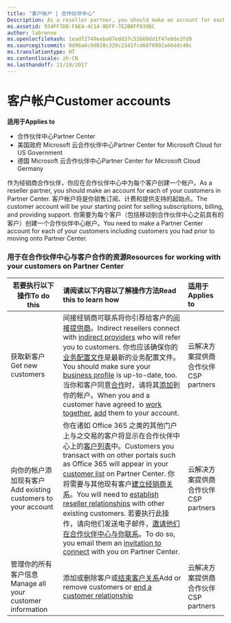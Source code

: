 ```yaml
---
title: "客户帐户 | 合作伙伴中心"
Description: As a reseller partner, you should make an account for each of your customers in Partner Center. The customer account will be your starting point for selling subscriptions, billing, and providing support.
ms.assetid: 934FF7D8-FAE4-4C14-8DFF-7E2B0FF039DC
author: labrenne
ms.openlocfilehash: 1eadf2749eeba07edd37c52660dd1f47e0de3fd0
ms.sourcegitcommit: 0d96a6c9d828c329c2341fcd6870992a66ddc40c
ms.translationtype: HT
ms.contentlocale: zh-CN
ms.lasthandoff: 11/10/2017
---
```

# <a name="customer-accounts"></a><span data-ttu-id="d1787-102">客户帐户</span><span class="sxs-lookup"><span data-stu-id="d1787-102">Customer accounts</span></span>

**<span data-ttu-id="d1787-103">适用于</span><span class="sxs-lookup"><span data-stu-id="d1787-103">Applies to</span></span>**

-  <span data-ttu-id="d1787-104">合作伙伴中心</span><span class="sxs-lookup"><span data-stu-id="d1787-104">Partner Center</span></span>
-  <span data-ttu-id="d1787-105">美国政府 Microsoft 云合作伙伴中心</span><span class="sxs-lookup"><span data-stu-id="d1787-105">Partner Center for Microsoft Cloud for US Government</span></span>
-  <span data-ttu-id="d1787-106">德国 Microsoft 云合作伙伴中心</span><span class="sxs-lookup"><span data-stu-id="d1787-106">Partner Center for Microsoft Cloud Germany</span></span>

<span data-ttu-id="d1787-107">作为经销商合作伙伴，你应在合作伙伴中心中为每个客户创建一个帐户。</span><span class="sxs-lookup"><span data-stu-id="d1787-107">As a reseller partner, you should make an account for each of your customers in Partner Center.</span></span> <span data-ttu-id="d1787-108">客户帐户将是你销售订阅、计费和提供支持的起始点。</span><span class="sxs-lookup"><span data-stu-id="d1787-108">The customer account will be your starting point for selling subscriptions, billing, and providing support.</span></span> <span data-ttu-id="d1787-109">你需要为每个客户（包括移动到合作伙伴中心之前具有的客户）创建一个合作伙伴中心帐户。</span><span class="sxs-lookup"><span data-stu-id="d1787-109">You need to make a Partner Center account for each of your customers including customers you had prior to moving onto Partner Center.</span></span>

### <a name="resources-for-working-with-your-customers-on-partner-center"></a><span data-ttu-id="d1787-110">用于在合作伙伴中心与客户合作的资源</span><span class="sxs-lookup"><span data-stu-id="d1787-110">Resources for working with your customers on Partner Center</span></span>

|**<span data-ttu-id="d1787-111">若要执行以下操作</span><span class="sxs-lookup"><span data-stu-id="d1787-111">To do this</span></span>**   |**<span data-ttu-id="d1787-112">请阅读以下内容以了解操作方法</span><span class="sxs-lookup"><span data-stu-id="d1787-112">Read this to learn how</span></span>**   |**<span data-ttu-id="d1787-113">适用于</span><span class="sxs-lookup"><span data-stu-id="d1787-113">Applies to</span></span>**|
|-----------------|:----------------------------|:--------------|
|<span data-ttu-id="d1787-114">获取新客户</span><span class="sxs-lookup"><span data-stu-id="d1787-114">Get new customers</span></span>|<span data-ttu-id="d1787-115">间接经销商可联系将你引荐给客户的[间接提供商](indirect-reseller-tasks-in-partner-center.md)。</span><span class="sxs-lookup"><span data-stu-id="d1787-115">Indirect resellers connect with [indirect providers](indirect-reseller-tasks-in-partner-center.md) who will refer you to customers.</span></span> <span data-ttu-id="d1787-116">你也应该确保你的[业务配置文件](create-a-marketing-profile.md)是最新的业务配置文件。</span><span class="sxs-lookup"><span data-stu-id="d1787-116">You should make sure your [business profile](create-a-marketing-profile.md) is up-to-date, too.</span></span> <span data-ttu-id="d1787-117">当你和客户同意[合作](responding-to-referrals.md)时，请将其[添加](add-a-new-customer.md)到你的帐户。</span><span class="sxs-lookup"><span data-stu-id="d1787-117">When you and a customer have agreed to [work together](responding-to-referrals.md), [add](add-a-new-customer.md) them to your account.</span></span>|<span data-ttu-id="d1787-118">云解决方案提供商合作伙伴</span><span class="sxs-lookup"><span data-stu-id="d1787-118">CSP partners</span></span>|
|<span data-ttu-id="d1787-119">向你的帐户添加现有客户</span><span class="sxs-lookup"><span data-stu-id="d1787-119">Add existing customers to your account</span></span>   | <span data-ttu-id="d1787-120">你在诸如 Office 365 之类的其他门户上与之交易的客户将显示在合作伙伴中心上的[客户列表](see-your-customer-list.md)中。</span><span class="sxs-lookup"><span data-stu-id="d1787-120">Customers you transact with on other portals such as Office 365 will appear in your [customer list](see-your-customer-list.md) on Partner Center.</span></span> <span data-ttu-id="d1787-121">你将需要与其他现有客户[建立经销商关系](indirect-reseller-tasks-in-partner-center.md)。</span><span class="sxs-lookup"><span data-stu-id="d1787-121">You will need to [establish reseller relationships](indirect-reseller-tasks-in-partner-center.md) with other existing customers.</span></span> <span data-ttu-id="d1787-122">若要执行此操作，请向他们发送电子邮件，[邀请他们在合作伙伴中心与你联系](responding-to-referrals.md)。</span><span class="sxs-lookup"><span data-stu-id="d1787-122">To do so, you email them an [invitation to connect](responding-to-referrals.md) with you on Partner Center.</span></span>   | <span data-ttu-id="d1787-123">云解决方案提供商合作伙伴</span><span class="sxs-lookup"><span data-stu-id="d1787-123">CSP partners</span></span>   |
|<span data-ttu-id="d1787-124">管理你的所有客户信息</span><span class="sxs-lookup"><span data-stu-id="d1787-124">Manage all your customer information</span></span>   | <span data-ttu-id="d1787-125">添加或删除客户或[结束客户关系](remove-a-relationship.md)</span><span class="sxs-lookup"><span data-stu-id="d1787-125">Add or remove customers or [end a customer relationship](remove-a-relationship.md)</span></span>|   <span data-ttu-id="d1787-126">云解决方案提供商合作伙伴</span><span class="sxs-lookup"><span data-stu-id="d1787-126">CSP partners</span></span> |